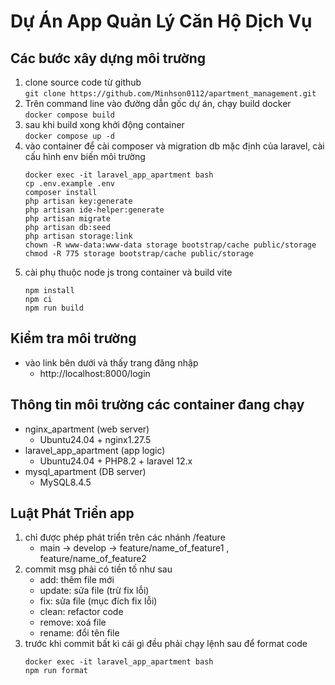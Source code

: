 # Dự Án App Quản Lý Căn Hộ Dịch Vụ 

## Các bước xây dựng môi trường

1. clone source code từ github  
    `git clone https://github.com/Minhson0112/apartment_management.git`  
2. Trên command line vào đường dẫn gốc dự án, chạy build docker  
    `docker compose build `
3. sau khi build xong khởi động container  
    `docker compose up -d`
4. vào container để cài composer và migration db mặc định của laravel, cài cấu hình env biến môi trường
    ```
    docker exec -it laravel_app_apartment bash
    cp .env.example .env
    composer install
    php artisan key:generate
    php artisan ide-helper:generate
    php artisan migrate
    php artisan db:seed
    php artisan storage:link
    chown -R www-data:www-data storage bootstrap/cache public/storage
    chmod -R 775 storage bootstrap/cache public/storage
    ```
5. cài phụ thuộc node js trong container và build vite
    ```
    npm install
    npm ci
    npm run build
    ```
## Kiểm tra môi trường 
- vào link bên dưới và thấy trang đăng nhập
    - http://localhost:8000/login

## Thông tin môi trường các container đang chạy
- nginx_apartment (web server)
    - Ubuntu24.04 + nginx1.27.5
- laravel_app_apartment (app logic)
    - Ubuntu24.04 + PHP8.2 + laravel 12.x
- mysql_apartment (DB server)
    - MySQL8.4.5

## Luật Phát Triển app

1. chỉ được phép phát triển trên các nhánh /feature
    - main -> develop -> feature/name_of_feature1 , feature/name_of_feature2
2. commit msg phải có tiền tố như sau 
    - add: thêm file mới
    - update: sửa file (trừ fix lỗi)
    - fix: sửa file (mục đích fix lỗi)
    - clean: refactor code
    - remove: xoá file
    - rename: đổi tên file
3. trước khi commit bất kì cái gì đều phải chạy lệnh sau để format code
    ```
    docker exec -it laravel_app_apartment bash
    npm run format
    ```